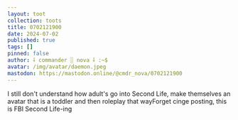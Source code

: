 ```yaml
---
layout: toot
collection: toots
title: 0702121900
date: 2024-07-02
published: true
tags: []
pinned: false
author: ⸸ commander ░ nova ⸸ :~$
avatar: /img/avatar/daemon.jpeg
mastodon: https://mastodon.online/@cmdr_nova/0702121900
---
```


I still don't understand how adult's go into Second Life, make themselves an avatar that is a toddler and then roleplay that wayForget cinge posting, this is FBI Second Life-ing
